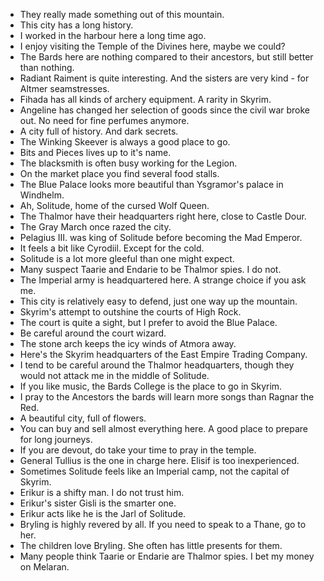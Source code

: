 - They really made something out of this mountain.
- This city has a long history.
- I worked in the harbour here a long time ago.
- I enjoy visiting the Temple of the Divines here, maybe we could?
- The Bards here are nothing compared to their ancestors, but still better than nothing.
- Radiant Raiment is quite interesting. And the sisters are very kind - for Altmer seamstresses.
- Fihada has all kinds of archery equipment. A rarity in Skyrim.
- Angeline has changed her selection of goods since the civil war broke out. No need for fine perfumes anymore.
- A city full of history. And dark secrets.
- The Winking Skeever is always a good place to go.
- Bits and Pieces lives up to it's name.
- The blacksmith is often busy working for the Legion.
- On the market place you find several food stalls.
- The Blue Palace looks more beautiful than Ysgramor's palace in Windhelm.
- Ah, Solitude, home of the cursed Wolf Queen.
- The Thalmor have their headquarters right here, close to Castle Dour.
- The Gray March once razed the city.
- Pelagius III. was king of Solitude before becoming the Mad Emperor.
- It feels a bit like Cyrodiil. Except for the cold.
- Solitude is a lot more gleeful than one might expect.
- Many suspect Taarie and Endarie to be Thalmor spies. I do not.
- The Imperial army is headquartered here. A strange choice if you ask me.
- This city is relatively easy to defend, just one way up the mountain.
- Skyrim's attempt to outshine the courts of High Rock.
- The court is quite a sight, but I prefer to avoid the Blue Palace.
- Be careful around the court wizard.
- The stone arch keeps the icy winds of Atmora away.
- Here's the Skyrim headquarters of the East Empire Trading Company.
- I tend to be careful around the Thalmor headquarters, though they would not attack me in the middle of Solitude.
- If you like music, the Bards College is the place to go in Skyrim.
- I pray to the Ancestors the bards will learn more songs than Ragnar the Red.
- A beautiful city, full of flowers.
- You can buy and sell almost everything here. A good place to prepare for long journeys.
- If you are devout, do take your time to pray in the temple.
- General Tullius is the one in charge here. Elisif is too inexperienced.
- Sometimes Solitude feels like an Imperial camp, not the capital of Skyrim.
- Erikur is a shifty man. I do not trust him.
- Erikur's sister Gisli is the smarter one.
- Erikur acts like he is the Jarl of Solitude.
- Bryling is highly revered by all. If you need to speak to a Thane, go to her.
- The children love Bryling. She often has little presents for them.
- Many people think Taarie or Endarie are Thalmor spies. I bet my money on Melaran.
